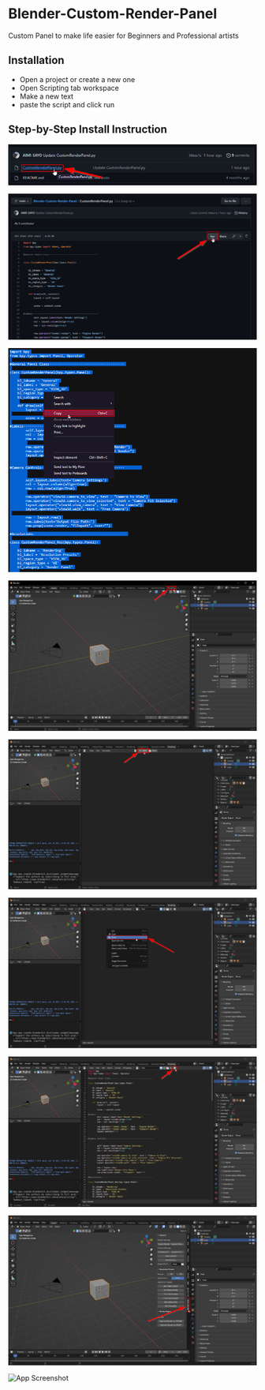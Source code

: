 # Blender-Custom-Render-Panel
Custom Panel to make life easier for Beginners and Professional artists

## Installation
- Open a project or create a new one
- Open Scripting tab workspace
- Make a new text
- paste the script and click run

## Step-by-Step Install Instruction

![App Screenshot](Install_Images/1.png)

![App Screenshot](Install_Images/2.png)

![App Screenshot](Install_Images/3.png)

![App Screenshot](Install_Images/4.png)

![App Screenshot](Install_Images/5.png)

![App Screenshot](Install_Images/6.png)

![App Screenshot](Install_Images/7.png)

![App Screenshot](Install_Images/8.png)

![App Screenshot](Install_Images/9.png)
